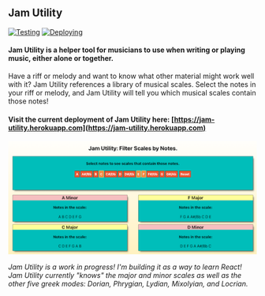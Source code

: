 ## Jam Utility 
[![Testing](https://github.com/zhanknight/jam-utility/actions/workflows/integrate.yml/badge.svg)](https://github.com/zhanknight/jam-utility/actions/workflows/integrate.yml) [![Deploying](https://github.com/zhanknight/jam-utility/actions/workflows/deploy.yml/badge.svg)](https://github.com/zhanknight/jam-utility/actions/workflows/deploy.yml)
#### Jam Utility is a helper tool for musicians to use when writing or playing music, either alone or together. 
Have a riff or melody and want to know what other material might work well with it? 
Jam Utility references a library of musical scales. Select the notes in your riff or melody, and Jam Utility will tell you which musical scales contain those notes! 

#### Visit the current deployment of Jam Utility here: [https://jam-utility.herokuapp.com](https://jam-utility.herokuapp.com)

![Image of Jam Utility](public/JamUtilityScreenshot.png)

*Jam Utility is a work in progress! I'm building it as a way to learn React!*
*Jam Utility currently "knows" the major and minor scales as well as the other five greek modes: Dorian, Phrygian, Lydian, Mixolyian, and Locrian.*

